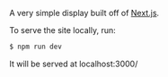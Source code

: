 A very simple display built off of [Next.js](https://nextjs.org/).

To serve the site locally, run:
```bash
$ npm run dev
```

It will be served at localhost:3000/